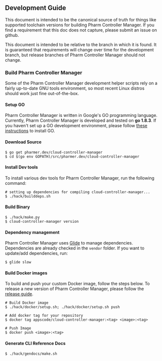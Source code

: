 ## Development Guide
This document is intended to be the canonical source of truth for things like supported toolchain versions for building Pharm Controller Manager.
If you find a requirement that this doc does not capture, please submit an issue on github.

This document is intended to be relative to the branch in which it is found. It is guaranteed that requirements will change over time
for the development branch, but release branches of Pharm Controller Manager should not change.

### Build Pharm Controller Manager
Some of the Pharm Controller Manager development helper scripts rely on a fairly up-to-date GNU tools environment, so most recent Linux distros should
work just fine out-of-the-box.

#### Setup GO
Pharm Controller Manager is written in Google's GO programming language. Currently, Pharm Controller Manager is developed and tested on **go 1.8.3**. If you haven't set up a GO
development environment, please follow [these instructions](https://golang.org/doc/code.html) to install GO.

#### Download Source

```console
$ go get pharmer.dev/cloud-controller-manager
$ cd $(go env GOPATH)/src/pharmer.dev/cloud-controller-manager
```

#### Install Dev tools
To install various dev tools for Pharm Controller Manager, run the following command:

```console
# setting up dependencies for compiling cloud-controller-manager...
$ ./hack/builddeps.sh
```

#### Build Binary
```
$ ./hack/make.py
$ cloud-controller-manager version
```

#### Dependency management
Pharm Controller Manager uses [Glide](https://github.com/Masterminds/glide) to manage dependencies. Dependencies are already checked in the `vendor` folder.
If you want to update/add dependencies, run:
```console
$ glide slow
```

#### Build Docker images
To build and push your custom Docker image, follow the steps below. To release a new version of Pharm Controller Manager, please follow the [release guide](/docs/developer-guide/release.md).

```console
# Build Docker image
$ ./hack/docker/setup.sh; ./hack/docker/setup.sh push

# Add docker tag for your repository
$ docker tag appscode/cloud-controller-manager:<tag> <image>:<tag>

# Push Image
$ docker push <image>:<tag>
```

#### Generate CLI Reference Docs
```console
$ ./hack/gendocs/make.sh
```
